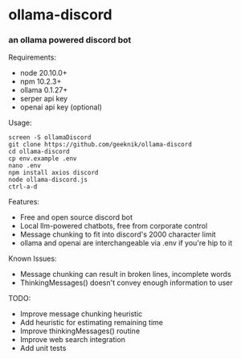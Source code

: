 # ollama-discord
### an ollama powered discord bot

Requirements:
- node 20.10.0+
- npm 10.2.3+
- ollama 0.1.27+
- serper api key
- openai api key (optional)

Usage:
```
screen -S ollamaDiscord
git clone https://github.com/geeknik/ollama-discord
cd ollama-discord
cp env.example .env
nano .env
npm install axios discord
node ollama-discord.js
ctrl-a-d
```

Features:
  - Free and open source discord bot
  - Local llm-powered chatbots, free from corporate control
  - Message chunking to fit into discord's 2000 character limit
  - ollama and openai are interchangeable via .env if you're hip to it

Known Issues:
  - Message chunking can result in broken lines, incomplete words
  - ThinkingMessages() doesn't convey enough information to user

TODO:
  - Improve message chunking heuristic
  - Add heuristic for estimating remaining time
  - Improve thinkingMessages() routine
  - Improve web search integration
  - Add unit tests
